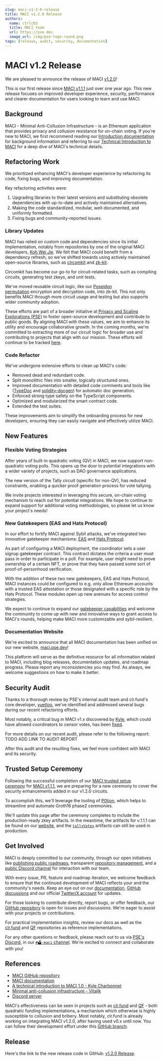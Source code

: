 ```yaml
---
slug: maci-v1-2-0-release
title: MACI v1.2.0 Release
authors:
  name: ctrlc03
  title: MACI team
  url: https://pse.dev
  image_url: /img/pse-logo-round.png
tags: [release, audit, security, documentation]
---
```


# MACI v1.2 Release

We are pleased to announce the release of MACI [v1.2.0](https://github.com/privacy-scaling-explorations/maci/releases/tag/v1.2.0)!

This is our first release since [MACI v1.1.1](/blog/maci-v1-1-1-release) just over one year ago. This new release focuses on improved developer experience, security, performance and clearer documentation for users looking to learn and use MACI.

## Background

MACI - Minimal Anti-Collusion Infrastructure - is an Ethereum application that provides privacy and collusion resistance for on-chain voting. If you're new to MACI, we first recommend reading our [Introduction documentation](/docs/introduction) for background information and referring to our [Technical Introduction to MACI](/blog/maci-1-0-technical-introduction) for a deep dive of MACI's technical details.

## Refactoring Work

We prioritized enhancing MACI's developer experience by refactoring its code, fixing bugs, and improving documentation.

Key refactoring activities were:

1. Upgrading libraries to their latest versions and substituting obsolete dependencies with up-to-date and actively maintained alternatives.
2. Making the code standardized, modular, well-documented, and uniformly formatted.
3. Fixing bugs and community-reported issues.

### Library Updates

MACI has relied on custom code and dependencies since its initial implementation, notably from repositories by one of the original MACI developers, [Koh Wei Jie](https://github.com/weijiekoh). We felt that MACI could benefit from a dependency refresh, so we've shifted towards using actively maintained open-source libraries, such as [circomkit](https://github.com/erhant/circomkit) and [zk-kit](https://github.com/privacy-scaling-explorations/zk-kit).

Circomkit has become our go-to for circuit-related tasks, such as compiling circuits, generating test zkeys, and unit tests.

We've moved reusable circuit logic, like our [Poseidon permutation](https://github.com/privacy-scaling-explorations/zk-kit/tree/main/packages/poseidon-cipher) encryption and decryption code, into zk-kit. This not only benefits MACI through more circuit usage and testing but also supports wider community adoption.

These efforts are part of a broader initiative at [Privacy and Scaling Explorations (PSE)](https://pse.dev/) to foster open-source development and contribute to public goods. By aligning MACI with these values, we aim to enhance its utility and encourage collaborative growth. In the coming months, we're committed to extracting more of our circuit logic for broader use and contributing to projects that align with our mission. These efforts will continue to be tracked [here](https://github.com/privacy-scaling-explorations/zk-kit/issues/131).

### Code Refactor

We've undergone extensive efforts to clean up MACI's code:

- Removed dead and redundant code.
- Split monolithic files into smaller, logically structured ones.
- Improved documentation with detailed code comments and tools like ([TypeDoc](https://typedoc.org/) and [solidity-docgen](https://github.com/OpenZeppelin/solidity-docgen)) for automatic doc generation.
- Enforced strong type safety on the TypeScript components.
- Optimized and modularized the smart contract code.
- Extended the test suites.

These improvements aim to simplify the onboarding process for new developers, ensuring they can easily navigate and effectively utilize MACI.

## New Features

### Flexible Voting Strategies

After years of built-in quadratic voting (QV) in MACI, we now support non-quadratic voting polls. This opens up the door to potential integrations with a wider variety of projects, such as DAO governance applications.

The new version of the Tally circuit (specific for non-QV), has reduced constraints, enabling a quicker proof generation process for vote tallying.

We invite projects interested in leveraging this secure, on-chain voting mechanism to reach out for potential integrations. We hope to continue to expand support for additional voting methodologies, so please let us know your project's needs!

### New Gatekeepers (EAS and Hats Protocol)

In our effort to fortify MACI against Sybil attacks, we've integrated two innovative gatekeeper mechanisms: [EAS](https://attest.sh/) and [Hats Protocol](https://www.hatsprotocol.xyz/).

As part of configuring a MACI deployment, the coordinator sets a user signup gatekeeper contract. This contract dictates the criteria a user must pass in order to participate in a poll. For example, user might need to prove ownership of a certain NFT, or prove that they have passed some sort of proof-of-personhood verification.

With the addition of these two new gatekeepers, EAS and Hats Protocol, MACI instances could be configured to e.g. only allow Ethereum accounts with a trusted EAS attestation or those designated with a specific role by the Hats Protocol. These modules open up new avenues for access control strategies.

We expect to continue to expand our [gatekeeper capabilities](https://github.com/privacy-scaling-explorations/maci/tree/dev/contracts/contracts/gatekeepers) and welcome the community to come up with new and innovative ways to grant access to MACI's rounds, helping make MACI more customizable and sybil-resilient.

### Documentation Website

We're excited to announce that all MACI documentation has been unified on our new website, [maci.pse.dev](/)!

This platform will serve as the definitive resource for all information related to MACI, including blog releases, documentation updates, and roadmap progress. Please report any inconsistencies you may find. As always, we welcome suggestions on how to make it better.

## Security Audit

Thanks to a thorough review by PSE's internal audit team and clr.fund's core developer, [yuetloo](https://github.com/yuetloo), we've identified and addressed several bugs during our recent refactoring efforts.

Most notably, a critical bug in MACI v1.x discovered by [Kyle](https://github.com/kcharbo3), which could have allowed coordinators to censor votes, has been [fixed](https://github.com/privacy-scaling-explorations/maci/pull/1170).

For more details on our recent audit, please refer to the following report:
TODO ADD LINK TO AUDIT REPORT

After this audit and the resulting fixes, we feel more confident with MACI and its security.

## Trusted Setup Ceremony

Following the successful completion of our [MACI trusted setup ceremony](https://ceremony.pse.dev/projects/Maci%20v1%20Trusted%20Setup%20Ceremony) for [MACI v1.1.1](/blog/maci-v1-1-1-release), we are preparing for a new ceremony to cover the security enhancements added in our v1.2.0 circuits.

To accomplish this, we'll leverage the tooling of [P0tion](https://github.com/privacy-scaling-explorations/p0tion), which helps to streamline and automate Groth16 phase2 ceremonies.

We'll update this page after the ceremony completes to include the production-ready zkey artifacts. In the meantime, the artifacts for v.1.1.1 can be found on our [website](/docs/trusted-setup), and the [`tallyVotes`](https://github.com/privacy-scaling-explorations/maci/blob/dev/circuits/circom/tallyVotes.circom) artifacts can still be used in production.

## Get Involved

MACI is deeply committed to our community, through our open initiatives like [publishing public roadmaps](https://github.com/privacy-scaling-explorations/maci/discussions/859), transparent [repository management](https://github.com/privacy-scaling-explorations/maci/discussions/847), and a [public Discord channel](https://discord.com/invite/sF5CT5rzrR) for interaction with our team.

With every issue, PR, feature and roadmap iteration, we welcome feedback to ensure that the continued development of MACI reflects your and the community's needs. Keep an eye out on our [documentation](/), [GitHub discussions](https://github.com/privacy-scaling-explorations/maci/discussions) and our official [Twitter/X account](https://twitter.com/zkMACI) for updates.

For those looking to contribute directly, report bugs, or offer feedback, our [GitHub repository](https://github.com/privacy-scaling-explorations/maci) is open for issues and discussions. We're eager to assist with your projects or contributions.

For practical implementation insights, review our docs as well as the [clr.fund](https://github.com/clrfund) and [QF](https://github.com/privacy-scaling-explorations/qf) repositories as reference implementations.

For any other questions or feedback, please reach out to us via [PSE's Discord](https://discord.com/invite/sF5CT5rzrR), in our [`#🗳️-maci` channel](https://https//discord.com/channels/943612659163602974/1164613809730748507). We're excited to connect and collaborate with you!

## References

- [MACI GitHub repository](https://github.com/privacy-scaling-explorations/maci)
- [MACI documentation](/docs/introduction)
- [A technical introduction to MACI 1.0 - Kyle Charbonnet](/blog/maci-1-0-technical-introduction)
- [Minimal anti-collusion infrastructure - Vitalik](https://ethresear.ch/t/minimal-anti-collusion-infrastructure/5413)
- [Discord server](https://discord.com/invite/sF5CT5rzrR)

MACI's effectiveness can be seen in projects such as [clr.fund](https://github.com/clrfund) and [QF](https://github.com/privacy-scaling-explorations/qf) - both quadratic funding implementations, a mechanism which otherwise is highly susceptible to collusion and bribery. Most notably, clr.fund is already working on integrating MACI v1.2.0, after having used v0.x until now. You can follow their development effort under this [GitHub branch](https://github.com/clrfund/monorepo/tree/feat/maci-v1).

## Release

Here's the link to the new release code in GitHub: [v1.2.0 Release](https://github.com/privacy-scaling-explorations/maci/releases/tag/v1.2.0).
